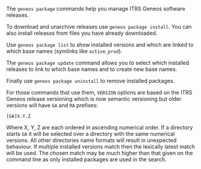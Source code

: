 The `geneos package` commands help you manage ITRS Geneos software releases.

To download and unarchive releases use `geneos package install`. You can also install releases from files you have already downloaded.

Use `geneos package list` to show installed versions and which are linked to which base names (symlinks like `active_prod`).

The `geneos package update` command allows you to select which installed releases to link to which base names and to create new base names.

Finally use `geneos package uninstall` to remove installed packages.

For those commands that use them, `VERSION` options are based on the ITRS Geneos release versioning which is now semantic versioning but older versions will have `GA` and `RA` prefixes:

`[GA]X.Y.Z`

Where X, Y, Z are each ordered in ascending numerical order. If a directory starts `GA` it will be selected over a directory with the same numerical versions. All other directories name formats will result in unexpected behaviour. If multiple installed versions match then the lexically latest match will be used. The chosen match may be much higher than that given on the command line as only installed packages are used in the search.
